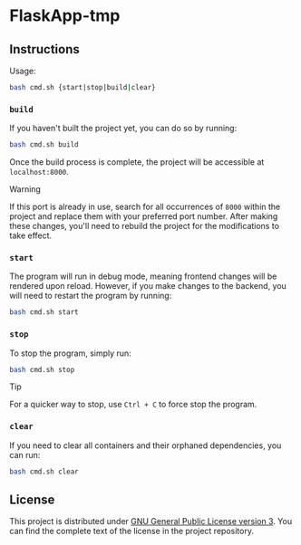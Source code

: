 # FlaskApp-tmp

## Instructions

Usage:

```sh
bash cmd.sh {start|stop|build|clear}
```

### `build`

If you haven't built the project yet, you can do so by running:

```sh
bash cmd.sh build
```

Once the build process is complete, the project will be accessible at `localhost:8000`.

> [!WARNING]
>
> If this port is already in use, search for all occurrences of `8000` within the project and replace them with your preferred port number. After making these changes, you'll need to rebuild the project for the modifications to take effect.

### `start`

The program will run in debug mode, meaning frontend changes will be rendered upon reload. However, if you make changes to the backend, you will need to restart the program by running:

```sh
bash cmd.sh start
```

### `stop`

To stop the program, simply run:

```sh
bash cmd.sh stop
```

> [!TIP]  
> For a quicker way to stop, use `Ctrl + C` to force stop the program.

### `clear`

If you need to clear all containers and their orphaned dependencies, you can run:

```sh
bash cmd.sh clear
```

## License

This project is distributed under [GNU General Public License version 3](https://opensource.org/license/gpl-3-0). You can find the complete text of the license in the project repository.
